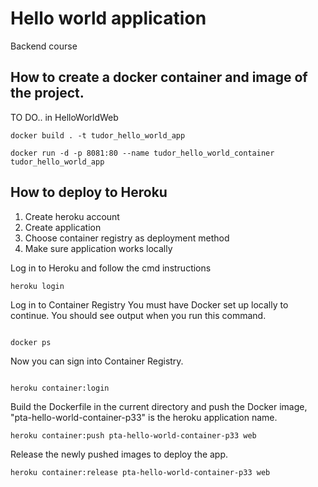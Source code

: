 # Hello world application
Backend course

## How to create a docker container and image of the project.
TO DO.. in HelloWorldWeb
```
docker build . -t tudor_hello_world_app 

```

```
docker run -d -p 8081:80 --name tudor_hello_world_container tudor_hello_world_app

```

## How to deploy to Heroku
1. Create heroku account
2. Create application
3. Choose container registry as deployment method
4. Make sure application works locally

Log in to Heroku and follow the cmd instructions
```
heroku login

```
Log in to Container Registry
You must have Docker set up locally to continue. You should see output when you run this command.
```

docker ps

```

Now you can sign into Container Registry.
```

heroku container:login

```

Build the Dockerfile in the current directory and push the Docker image, "pta-hello-world-container-p33" is the heroku application name.
```
heroku container:push pta-hello-world-container-p33 web

```

Release the newly pushed images to deploy the app.
```
heroku container:release pta-hello-world-container-p33 web

```
